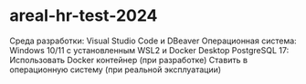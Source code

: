 # areal-hr-test-2024
Среда разработки: Visual Studio Code и DBeaver 
Операционная система: Windows 10/11 с установленным WSL2 и Docker Desktop 
PostgreSQL 17:
Использовать Docker контейнер (при разработке)
Ставить в операционную систему (при реальной эксплуатации)
